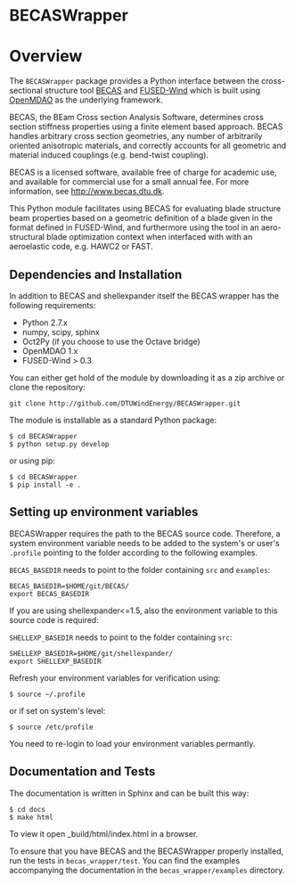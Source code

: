 # BECASWrapper

# Overview

The `BECASWrapper` package provides a Python interface between the cross-sectional structure tool [BECAS](http://www.becas.dtu.dk) and [FUSED-Wind](http://fusedwind.org) which is built using [OpenMDAO](http://openmdao.org) as the underlying framework.

BECAS, the BEam Cross section Analysis Software, determines cross section stiffness properties using a finite element based approach. BECAS handles arbitrary cross section geometries, any number of arbitrarily oriented anisotropic materials, and correctly accounts for all geometric and material induced couplings (e.g. bend-twist coupling).

BECAS is a licensed software, available free of charge for academic use, and available for commercial use for a small annual fee. For more information, see  http://www.becas.dtu.dk.

This Python module facilitates using BECAS for evaluating blade structure beam properties based on a geometric definition of a blade given in the format defined in FUSED-Wind, and furthermore using the tool in an aero-structural blade optimization context when interfaced with with an aeroelastic code, e.g. HAWC2 or FAST.

## Dependencies and Installation

In addition to BECAS  and shellexpander itself the BECAS wrapper has the following requirements:

* Python 2.7.x
* numpy, scipy, sphinx
* Oct2Py (if you choose to use the Octave bridge)
* OpenMDAO 1.x
* FUSED-Wind > 0.3

You can either get hold of the module by downloading it as a zip archive or clone the repository:

    git clone http://github.com/DTUWindEnergy/BECASWrapper.git

The module is installable as a standard Python package:

    $ cd BECASWrapper
    $ python setup.py develop

or using pip:

    $ cd BECASWrapper
    $ pip install -e .
    
## Setting up environment variables

BECASWrapper requires the path to the BECAS source code.
Therefore, a system environment variable needs to be added to the system's or user's `.profile` pointing to the folder according to the following examples.

`BECAS_BASEDIR` needs to point to the folder containing `src` and `examples`:

    
    BECAS_BASEDIR=$HOME/git/BECAS/
    export BECAS_BASEDIR

If you are using shellexpander<=1.5, also the environment variable to this source code is required:

`SHELLEXP_BASEDIR` needs to point to the folder containing `src`:


    SHELLEXP_BASEDIR=$HOME/git/shellexpander/
    export SHELLEXP_BASEDIR
    
Refresh your environment variables for verification using:

    $ source ~/.profile

or if set on system's level:
    
    $ source /etc/profile
    
You need to re-login to load your environment variables permantly.

## Documentation and Tests

The documentation is written in Sphinx and can be built this way:

    $ cd docs
    $ make html

To view it open _build/html/index.html in a browser.

To ensure that you have BECAS and the BECASWrapper properly installed, run the tests in `becas_wrapper/test`.
You can find the examples accompanying the documentation in the `becas_wrapper/examples` directory.
